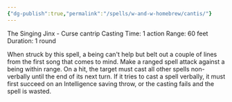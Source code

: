 ```yaml
---
{"dg-publish":true,"permalink":"/spells/w-and-w-homebrew/cantis/"}
---
```


The Singing Jinx - Curse cantrip 
Casting Time: 1 action 
Range: 60 feet 
Duration: 1 round 

When struck by this spell, a being can't help but belt out a couple of lines from the first song that comes to mind. Make a ranged spell attack against a being within range. On a hit, the target must cast all other spells non-verbally until the end of its next turn. If it tries to cast a spell verbally, it must first succeed on an Intelligence saving throw, or the casting fails and the spell is wasted.